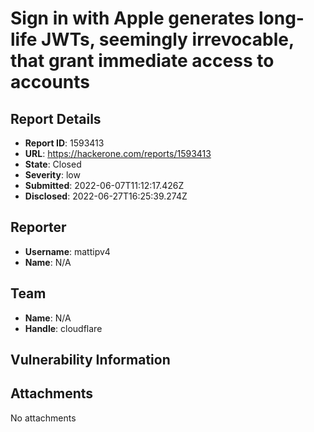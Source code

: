 # Sign in with Apple generates long-life JWTs, seemingly irrevocable, that grant immediate access to accounts

## Report Details
- **Report ID**: 1593413
- **URL**: https://hackerone.com/reports/1593413
- **State**: Closed
- **Severity**: low
- **Submitted**: 2022-06-07T11:12:17.426Z
- **Disclosed**: 2022-06-27T16:25:39.274Z

## Reporter
- **Username**: mattipv4
- **Name**: N/A

## Team
- **Name**: N/A
- **Handle**: cloudflare

## Vulnerability Information


## Attachments
No attachments
